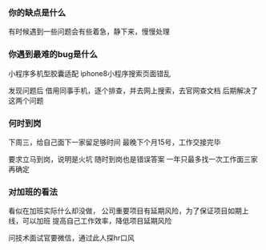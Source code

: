 ### 你的缺点是什么
有时候遇到一些问题会有些着急，静下来，慢慢处理

### 你遇到最难的bug是什么
小程序多机型胶囊适配
iphone8小程序搜索页面错乱

发现问题后
借用同事手机，逐个排查，并去网上搜索，去官网查文档
后期解决了这两个问题

### 何时到岗
下周三，给自己面下一家留足够时间
最晚下个月15号，工作交接完毕

要求立马到岗，说明是火坑
随时到岗也是错误答案
一年只最多找一次工作面三家再确定

### 对加班的看法
看似在加班实际什么却没做，
公司重要项目有延期风险，为了保证项目如期上线，可以加班
提高自己工作效率，降低项目延期风险

问技术面试官要微信，通过此人探hr口风

